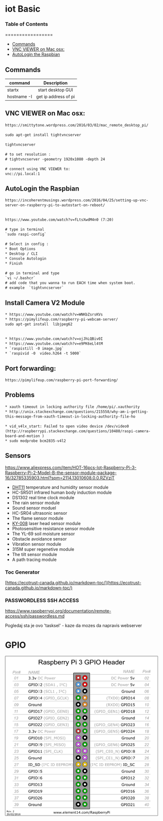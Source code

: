 # iot Basic

### Table of Contents
=================
  * [Commands](#commands)
  * [VNC VIEWER on Mac osx:](#vnc-viewer-on-mac-osx-)
  * [AutoLogin the Raspbian](#autologin-the-raspbian)


## Commands
| command       | Description |
| ------------- |:-------------:|
| startx      	| start desktop GUI |
| hostname -I	| get ip address of pi |



## VNC VIEWER on Mac osx:

	https://smittytone.wordpress.com/2016/03/02/mac_remote_desktop_pi/
	
	sudo apt-get install tightvncserver
	
	tightvncserver
	
	# to set resolution :
	# tightvncserver -geometry 1920x1080 -depth 24

	# connect using VNC VIEWER to:
	vnc://pi.local:1

## AutoLogin the Raspbian
	https://incoherentmusings.wordpress.com/2016/04/25/setting-up-vnc-server-on-raspberry-pi-to-autostart-on-reboot/


	https://www.youtube.com/watch?v=fLtsXwdM4n0 (7:20)
	
	# type in terminal
	`sudo raspi-config`
	
	# Select in config :
	* Boot Options
	* Desktop / CLI
	* Console Autologin
	* Finish

	# go in terminal and type
	`vi ~/.bashcr`
	# add code that you wanna to run EACH time when system boot.
	# example  `tightvncserver`

## Install Camera V2 Module
	* https://www.youtube.com/watch?v=WNKbZsrsKVs 
	* https://pimylifeup.com/raspberry-pi-webcam-server/
	sudo apt-get install  libjpeg62


	* https://www.youtube.com/watch?v=ojJhLQBiv0I 
	* https://www.youtube.com/watch?v=e9PK6eLl4tM
	* `raspistill -0 image.jpg`
	* `raspivid -0  video.h264 -t 5000`

## Port forwarding:
	https://pimylifeup.com/raspberry-pi-port-forwarding/


## Problems
	* xauth timeout in locking authority file /home/pi/.xauthority  
	* http://unix.stackexchange.com/questions/215558/why-am-i-getting-this-message-from-xauth-timeout-in-locking-authority-file-ho

	* vid_v4lx_start: Failed to open video device /dev/video0     (http://raspberrypi.stackexchange.com/questions/10480/raspi-camera-board-and-motion )
	* sudo modprobe bcm2835-v4l2

## Sensors
https://www.aliexpress.com/item/HOT-16pcs-lot-Raspberry-Pi-3-Raspberry-Pi-2-Model-B-the-sensor-module-package-16/32785335903.html?spm=2114.13010608.0.0.RZVziT

* [DHT11](sensors/DHT11/README.md) temperature and humidity sensor module 
* HC-SR501 infrared human body induction module
* DS1302 real time clock module
* The rain sensor module
* Sound sensor moduel
* HC-SR04 ultrasonic sensor
* The flame sensor module
* [KY-008](sensors/KY-008/README.md) laser head sensor module
* Photosensitive resistance sensor module
* The YL-69 soil moisture sensor
* Obstacle avoidance sensor
* Vibration sensor module
* 315M super regenetive module
* The tilt sensor module
* A path tracing module


### Toc Generator

[https://ecotrust-canada.github.io/markdown-toc/](https://ecotrust-canada.github.io/markdown-toc/)


### PASSWORDLESS SSH ACCESS

https://www.raspberrypi.org/documentation/remote-access/ssh/passwordless.md


Pogledaj sta je ovo 'tasksel' - kaze da mozes da napravis webserver         


# GPIO
![GPIO](img/gpio.png)